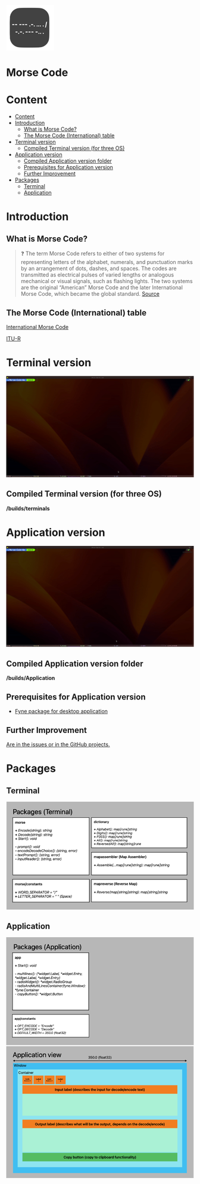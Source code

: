 <img src="./Icon.png" width="128px">

# Morse Code

# Content
- [Content](#content)
- [Introduction](#introduction)
  * [What is Morse Code?](#what-is-morse-code)
  * [The Morse Code (International) table](#the-morse-code-international-table)
- [Terminal version](#terminal-version)
  * [Compiled Terminal version (for three OS)](#compiled-terminal-version-for-three-os)
- [Application version](#application-version)
  * [Compiled Application version folder](#compiled-application-version-folder)
  * [Prerequisites for Application version](#prerequisites-for-application-version)
  * [Further Improvement](#further-improvement)
- [Packages](#packages)
  * [Terminal](#terminal)
  * [Application](#application)
# Introduction

<a name="what-is-morse-code"></a>
## What is Morse Code?

> ❓ The term Morse Code refers to either of two systems for representing letters of the alphabet, numerals, and punctuation marks by an arrangement of dots, dashes, and spaces. The codes are transmitted as electrical pulses of varied lengths or analogous mechanical or visual signals, such as flashing lights. The two systems are the original “American” Morse Code and the later International Morse Code, which became the global standard.
> [Source](https://www.britannica.com/topic/Morse-Code)

<a name="the-morse-code-international-table"></a>
## The Morse Code (International) table

[International Morse Code](https://morsecode.world/international/morse2.html)

[ITU-R](https://www.itu.int/dms_pubrec/itu-r/rec/m/R-REC-M.1677-1-200910-I!!PDF-E.pdf)

# Terminal version

<img src="./assets/terminal-version.gif">

<a name="compiled-terminal-version-for-three-os"></a>
## Compiled Terminal version (for three OS)
**/builds/terminals**

# Application version

<img src="./assets/application-version.gif">

## Compiled Application version folder
**/builds/Application**

## Prerequisites for Application version

- [Fyne package for desktop application](https://developer.fyne.io/)

## Further Improvement

[Are in the issues or in the GitHub projects.](https://github.com/users/star-light-nova/projects/2)

# Packages

## Terminal
<img src="./assets/terminal-packages.png">

## Application
<img src="./assets/application-packages.png">

<img src="./assets/application-view.png">
